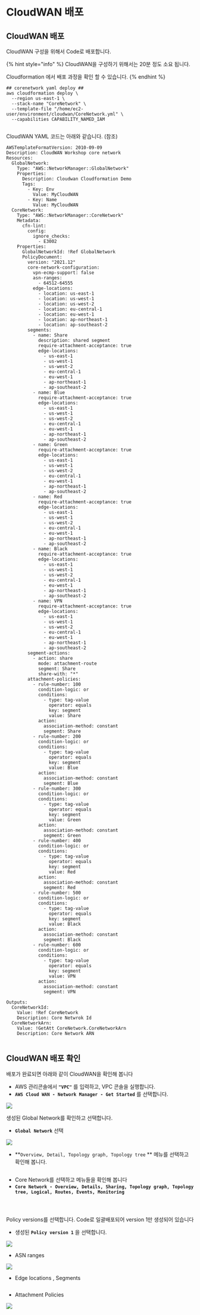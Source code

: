 # CloudWAN 배포

## CloudWAN 배포

CloudWAN 구성을 위해서 Code로 배포합니다.&#x20;

{% hint style="info" %}
CloudWAN을 구성하기 위해서는 20분 정도 소요 됩니다.&#x20;

Cloudformation 에서 배포 과정을 확인 할 수 있습니다.&#x20;
{% endhint %}

```
## corenetwork yaml deploy ##
aws cloudformation deploy \
  --region us-east-1 \
  --stack-name "CoreNetwork" \
  --template-file "/home/ec2-user/environment/cloudwan/CoreNetwork.yml" \
  --capabilities CAPABILITY_NAMED_IAM
  
```

CloudWAN YAML 코드는 아래와 같습니다. (참조)&#x20;

```
AWSTemplateFormatVersion: 2010-09-09
Description: CloudWAN Workshop core network
Resources:
  GlobalNetwork:
    Type: "AWS::NetworkManager::GlobalNetwork"
    Properties:
      Description: Cloudwan Cloudformation Demo
      Tags:
        - Key: Env
          Value: MyCloudWAN
        - Key: Name
          Value: MyCloudWAN
  CoreNetwork:
    Type: "AWS::NetworkManager::CoreNetwork"
    Metadata:
      cfn-lint:
        config:
          ignore_checks:
            - E3002
    Properties:
      GlobalNetworkId: !Ref GlobalNetwork
      PolicyDocument:
        version: "2021.12"
        core-network-configuration:
          vpn-ecmp-support: false
          asn-ranges:
            - 64512-64555
          edge-locations:
            - location: us-east-1
            - location: us-west-1
            - location: us-west-2
            - location: eu-central-1
            - location: eu-west-1
            - location: ap-northeast-1
            - location: ap-southeast-2
        segments:
          - name: Share
            description: shared segment
            require-attachment-acceptance: true
            edge-locations:
              - us-east-1
              - us-west-1
              - us-west-2
              - eu-central-1
              - eu-west-1
              - ap-northeast-1
              - ap-southeast-2
          - name: Blue
            require-attachment-acceptance: true
            edge-locations:
              - us-east-1
              - us-west-1
              - us-west-2
              - eu-central-1
              - eu-west-1
              - ap-northeast-1
              - ap-southeast-2
          - name: Green
            require-attachment-acceptance: true
            edge-locations:
              - us-east-1
              - us-west-1
              - us-west-2
              - eu-central-1
              - eu-west-1
              - ap-northeast-1
              - ap-southeast-2
          - name: Red
            require-attachment-acceptance: true
            edge-locations:
              - us-east-1
              - us-west-1
              - us-west-2
              - eu-central-1
              - eu-west-1
              - ap-northeast-1
              - ap-southeast-2
          - name: Black
            require-attachment-acceptance: true
            edge-locations:
              - us-east-1
              - us-west-1
              - us-west-2
              - eu-central-1
              - eu-west-1
              - ap-northeast-1
              - ap-southeast-2
          - name: VPN
            require-attachment-acceptance: true
            edge-locations:
              - us-east-1
              - us-west-1
              - us-west-2
              - eu-central-1
              - eu-west-1
              - ap-northeast-1
              - ap-southeast-2
        segment-actions:
          - action: share
            mode: attachment-route
            segment: Share
            share-with: "*"
        attachment-policies:
          - rule-number: 100
            condition-logic: or
            conditions:
              - type: tag-value
                operator: equals
                key: segment
                value: Share
            action:
              association-method: constant
              segment: Share
          - rule-number: 200
            condition-logic: or
            conditions:
              - type: tag-value
                operator: equals
                key: segment
                value: Blue
            action:
              association-method: constant
              segment: Blue
          - rule-number: 300
            condition-logic: or
            conditions:
              - type: tag-value
                operator: equals
                key: segment
                value: Green
            action:
              association-method: constant
              segment: Green
          - rule-number: 400
            condition-logic: or
            conditions:
              - type: tag-value
                operator: equals
                key: segment
                value: Red
            action:
              association-method: constant
              segment: Red
          - rule-number: 500
            condition-logic: or
            conditions:
              - type: tag-value
                operator: equals
                key: segment
                value: Black
            action:
              association-method: constant
              segment: Black
          - rule-number: 600
            condition-logic: or
            conditions:
              - type: tag-value
                operator: equals
                key: segment
                value: VPN
            action:
              association-method: constant
              segment: VPN
      
Outputs:
  CoreNetworkId:
    Value: !Ref CoreNetwork
    Description: Core Netwrok Id
  CoreNetworkArn:
    Value: !GetAtt CoreNetwork.CoreNetworkArn
    Description: Core Network ARN


```

## CloudWAN 배포 확인&#x20;

배포가 완료되면 아래와 같이 CloudWAN을 확인해 봅니다

* &#x20;AWS 관리콘솔에서 **`"VPC"`** 를 입력하고, VPC 콘솔을 실행합니다.&#x20;
* **`AWS Cloud WAN - Network Manager - Get Started`** 를 선택합니다.&#x20;

![](<../.gitbook/assets/image (10) (2).png>)

생성된 Global Network를 확인하고 선택합니다.&#x20;

* **`Global Network`** 선택&#x20;

![](<../.gitbook/assets/image (9).png>)

* **`Overview, Detail, Topology graph, Topology tree` ** 메뉴를 선택하고 확인해 봅니다.&#x20;

<figure><img src="../.gitbook/assets/image (14).png" alt=""><figcaption></figcaption></figure>

* Core Network를 선택하고 메뉴들을 확인해 봅니다
* **`Core Network - Overview, Details, Sharing, Topology graph, Topology tree, Logical, Routes, Events, Monitoring`**&#x20;

<figure><img src="../.gitbook/assets/image (2) (2) (2).png" alt=""><figcaption></figcaption></figure>

<figure><img src="../.gitbook/assets/image (5).png" alt=""><figcaption></figcaption></figure>

<figure><img src="../.gitbook/assets/image (1) (1).png" alt=""><figcaption></figcaption></figure>

Policy versions를 선택합니다. Code로 일괄배포되어 version 1만 생성되어 있습니다

* 생성된 **`Policy version 1`** 을 선택합니다.&#x20;

![](<../.gitbook/assets/image (8).png>)

* ASN ranges

![](<../.gitbook/assets/image (2) (1).png>)

* Edge locations , Segments&#x20;

<figure><img src="../.gitbook/assets/image (3).png" alt=""><figcaption></figcaption></figure>

* Attachment Policies&#x20;

![](<../.gitbook/assets/image (4).png>)

